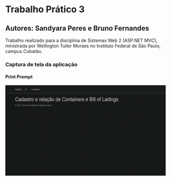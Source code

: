 # Trabalho Prático 3
## Autores: Sandyara Peres e Bruno Fernandes
Trabalho realizado para a disciplina de Sistemas Web 2 (ASP.NET MVC), ministrada por Wellington Tuller Moraes no Instituto Federal de São Paulo, campus Cubatão.  

### Captura de tela da aplicação
#### Print Prompt
![Funcionamento do app](captura.gif)
